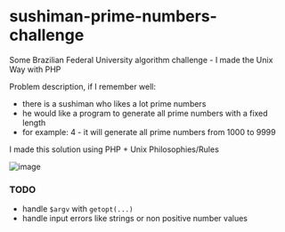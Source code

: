 # sushiman-prime-numbers-challenge
Some Brazilian Federal University algorithm challenge - I made the Unix Way with PHP

Problem description, if I remember well:
- there is a sushiman who likes a lot prime numbers
- he would like a program to generate all prime numbers with a fixed length 
- for example: 4 - it will generate all prime numbers from 1000 to 9999
  
I made this solution using PHP + Unix Philosophies/Rules

![image](https://user-images.githubusercontent.com/11032344/166620390-fc4b6110-fd47-40db-8537-f86b03045f2c.png)

### TODO
- handle `$argv` with `getopt(...)`
- handle input errors like strings or non positive number values
